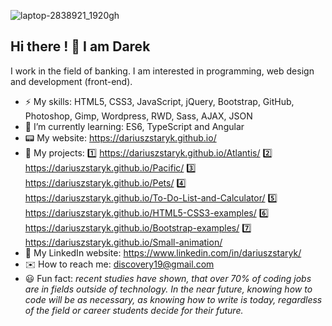 ![laptop-2838921_1920gh](https://user-images.githubusercontent.com/30373382/112544243-0eb1d880-8db7-11eb-9a93-e614dbb343ec.jpg)

## Hi there ! 👋 I am Darek
I work in the field of banking. I am interested in programming, web design and development (front-end).
- ⚡ My skills: HTML5, CSS3, JavaScript, jQuery, Bootstrap, GitHub, Photoshop, Gimp, Wordpress, RWD, Sass, AJAX, JSON
- 📙 I’m currently learning: ES6, TypeScript and Angular
- 📟 My website: https://dariuszstaryk.github.io/
- 📜 My projects: 
1️⃣ https://dariuszstaryk.github.io/Atlantis/
2️⃣ https://dariuszstaryk.github.io/Pacific/
3️⃣ https://dariuszstaryk.github.io/Pets/
4️⃣ https://dariuszstaryk.github.io/To-Do-List-and-Calculator/
5️⃣ https://dariuszstaryk.github.io/HTML5-CSS3-examples/
6️⃣ https://dariuszstaryk.github.io/Bootstrap-examples/
7️⃣ https://dariuszstaryk.github.io/Small-animation/
- 💬 My LinkedIn website: https://www.linkedin.com/in/dariuszstaryk/
- ✉️ How to reach me: discovery19@gmail.com 
- 😃 Fun fact: *recent studies have shown, that over 70% of coding jobs are in fields outside of technology. In the near future, knowing how to code will be as necessary, as knowing how to write is today, regardless of the field or career students decide for their future.*



